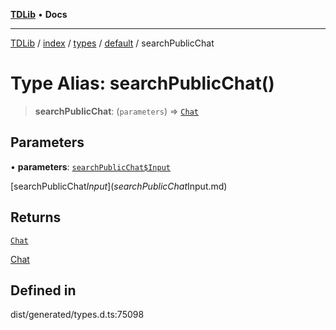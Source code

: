 [**TDLib**](../../../../../../README.md) • **Docs**

***

[TDLib](../../../../../../modules.md) / [index](../../../../../README.md) / [types](../../../README.md) / [default](../README.md) / searchPublicChat

# Type Alias: searchPublicChat()

> **searchPublicChat**: (`parameters`) => [`Chat`](Chat.md)

## Parameters

• **parameters**: [`searchPublicChat$Input`](searchPublicChat$Input.md)

[searchPublicChat$Input](searchPublicChat$Input.md)

## Returns

[`Chat`](Chat.md)

[Chat](Chat.md)

## Defined in

dist/generated/types.d.ts:75098
